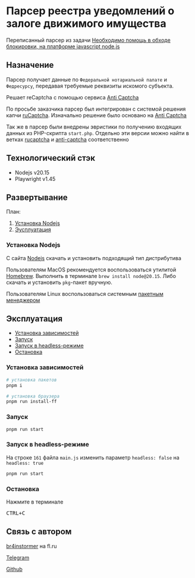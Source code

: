 # Парсер реестра уведомлений о залоге движимого имущества

Переписанный парсер из задачи [Необходимо помощь в обходе блокировки, на платформе javascript node.js](https://www.fl.ru/projects/5342330/neobhodimo-pomosch-v-obhode-blokirovki-na-platforme-javascript-nodejs-.html)

## Назначение

Парсер получает данные по `Федеральной нотариальной палате` и `Федресурсу`, передавая требуемые реквизиты искомого субъекта.

Решает reCaptcha c помощью сервиса [Anti Captcha](https://anti-captcha.com)

По просьбе заказчика парсер был интегрирован с системой решения капчи [ruCaptcha](https://rucaptcha.com/enterpage). Изначально решение было основано на [Anti Captcha](https://anti-captcha.com)

Так же в парсер были внедрены эвристики по получению входящих данных из PHP-скрипта `start.php`. Отдельно эти версии можно найти в ветках [rucaptcha](../../tree/rucaptcha/README.md) и [anti-captcha](../../tree/anti-captcha/README.md) соответственно

## Технологический стэк

* Nodejs v20.15
* Playwright v1.45

## Развертывание

План:

1. [Установка Nodejs](#установка-nodejs)
2. [Эусплуатация](#эксплуатация)

### Установка Nodejs

С сайта [Nodejs](https://nodejs.org/download/release/v20.15.1/) скачать и установить подходящий тип дистрибутива

Пользователям MacOS рекомендуется воспользоваться утилитой [Homebrew](https://brew.sh/index_ru).
Выполнить в терминале `brew install node@20.15`. Либо скачать и установить `pkg`-пакет вручную.

Пользователям Linux воспользоваться системным [пакетным менеджером](https://nodejs.org/en/download/package-manager)

## Эксплуатация

* [Установка зависимостей](#установка-зависимостей)
* [Запуск](#запуск)
* [Запуск в headless-режиме](#запуск-в-headless-режиме)
* [Остановка](#остановка)

### Установка зависимостей

```bash
# установка пакетов
pnpm i

# установка браузера
pnpm run install-ff
```

### Запуск

```bash
pnpm run start
```

### Запуск в headless-режиме

На строке `161` файла `main.js` изменить параметр `headless: false` на `headless: true`

```bash
pnpm run start
```

### Остановка

Нажмите в терминале <pre>CTRL+C</pre>

## Связь с автором

[br4instormer](https://www.fl.ru/users/br4instormer/portfolio/) на fl.ru

[Telegram](https://t.me/br4instormer)

[Github](https://github.com/br4instormer)
